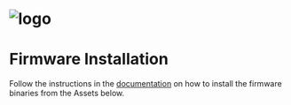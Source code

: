 # ![logo](https://github.com/proddy/EMS-ESP/blob/esp8266_stable/media/EMS-ESP_logo_dark.png)

# Firmware Installation

Follow the instructions in the [documentation](https://emsesp.github.io/docs) on how to install the firmware binaries from the Assets below.

